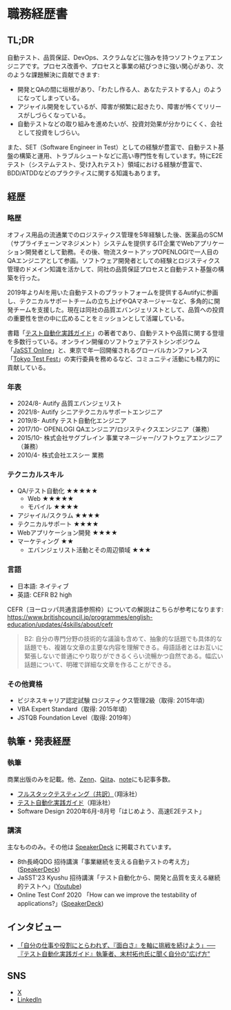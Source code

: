 # 職務経歴書

## TL;DR

自動テスト、品質保証、DevOps、スクラムなどに強みを持つソフトウェアエンジニアです。プロセス改善や、プロセスと事業の結びつきに強い関心があり、次のような課題解決に貢献できます:

- 開発とQAの間に垣根があり、「わたし作る人、あなたテストする人」のようになってしまっている。
- アジャイル開発をしているが、障害が頻繁に起きたり、障害が怖くてリリースがしづらくなっている。
- 自動テストなどの取り組みを進めたいが、投資対効果が分かりにくく、会社として投資をしづらい。

また、SET（Software Engineer in Test）としての経験が豊富で、自動テスト基盤の構築と運用、トラブルシュートなどに高い専門性を有しています。特にE2Eテスト（システムテスト、受け入れテスト）領域における経験が豊富で、BDD/ATDDなどのプラクティスに関する知識もあります。

## 経歴

### 略歴

オフィス用品の流通業でのロジスティクス管理を5年経験した後、医薬品のSCM（サプライチェーンマネジメント）システムを提供するIT企業でWebアプリケーション開発者として勤務。その後、物流スタートアップOPENLOGIで一人目のQAエンジニアとして参画。ソフトウェア開発者としての経験とロジスティクス管理のドメイン知識を活かして、同社の品質保証プロセスと自動テスト基盤の構築を行った。

2019年よりAIを用いた自動テストのプラットフォームを提供するAutifyに参画し、テクニカルサポートチームの立ち上げやQAマネージャーなど、多角的に開発チームを支援した。現在は同社の品質エバンジェリストとして、品質への投資の重要性を世の中に広めることをミッションとして活躍している。

書籍「[テスト自動化実践ガイド](https://www.shoeisha.co.jp/book/detail/9784798172354)」の著者であり、自動テストや品質に関する登壇を多数行っている。オンライン開催のソフトウェアテストシンポジウム「[JaSST Online](https://jasst.jp/online/)」と、東京で年一回開催されるグローバルカンファレンス「[Tokyo Test Fest](https://www.tokyotestfest.jp)」の実行委員を務めるなど、コミュニティ活動にも精力的に貢献している。

### 年表

- 2024/8- Autify 品質エバンジェリスト
- 2021/8- Autify シニアテクニカルサポートエンジニア
- 2019/8- Autify テスト自動化エンジニア
- 2017/10- OPENLOGI QAエンジニア/ロジスティクスエンジニア（兼務）
- 2015/10- 株式会社サグブレイン 事業マネージャー/ソフトウェアエンジニア（兼務）
- 2010/4- 株式会社エスシー 業務

### テクニカルスキル

- QA/テスト自動化 ★★★★★
  - Web ★★★★★
  - モバイル ★★★★
- アジャイル/スクラム ★★★★
- テクニカルサポート ★★★★
- Webアプリケーション開発 ★★★★
- マーケティング ★★
  - エバンジェリスト活動とその周辺領域 ★★★

### 言語

- 日本語: ネイティブ
- 英語: CEFR B2 high

CEFR（ヨーロッパ共通言語参照枠）についての解説はこちらが参考になります: https://www.britishcouncil.jp/programmes/english-education/updates/4skills/about/cefr

> B2: 	自分の専門分野の技術的な議論も含めて、抽象的な話題でも具体的な話題でも、複雑な文章の主要な内容を理解できる。母語話者とはお互いに緊張しないで普通にやり取りができるくらい流暢かつ自然である。幅広い話題について、明確で詳細な文章を作ることができる。

### その他資格

- ビジネスキャリア認定試験 ロジスティクス管理2級（取得: 2015年頃）
- VBA Expert Standard（取得: 2015年頃）
- JSTQB Foundation Level（取得: 2019年）

## 執筆・発表経歴

### 執筆

商業出版のみを記載。他、[Zenn](https://zenn.dev/tsuemura)、[Qiita](https://qiita.com/tsuemura)、[note](https://note.com/tsuemura)にも記事多数。

- [フルスタックテスティング（共訳）](https://www.shoeisha.co.jp/book/detail/9784798190471)（翔泳社）
- [テスト自動化実践ガイド](https://www.shoeisha.co.jp/book/detail/9784798172354)（翔泳社）
- Software Design 2020年6月-8月号「はじめよう、高速E2Eテスト」

### 講演

主なもののみ。その他は [SpeakerDeck](https://speakerdeck.com/tsuemura) に掲載されています。

- 8th長崎QDG 招待講演「事業継続を支える自動テストの考え方」([SpeakerDeck](https://speakerdeck.com/tsuemura/supporting-business-continuity-with-automated-testing))
- JaSST'23 Kyushu 招待講演「テスト自動化から、開発と品質を支える継続的テストへ」([Youtube](https://www.youtube.com/watch?v=N3tFQrsFXmA&feature=youtu.be))
- Online Test Conf 2020 「How can we improve the testability of applications?」([SpeakerDeck](https://speakerdeck.com/tsuemura/how-can-we-improve-the-testability-of-applications))

## インタビュー

- [「自分の仕事や役割にとらわれず、『面白さ』を軸に挑戦を続けよう」──『テスト自動化実践ガイド』執筆者、末村拓也氏に聞く自分の"広げ方"](https://www.qbook.jp/column/2079.html)

## SNS

- [X](https://twitter.com/tsueeemura)
- [LinkedIn](https://www.linkedin.com/in/takuya-suemura-456343189/)

